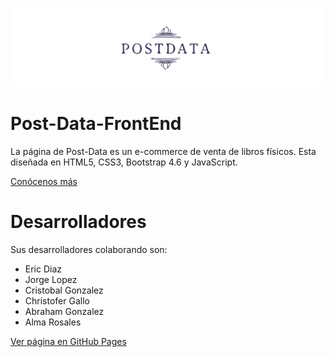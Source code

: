 ![Image](./img/cabezeraGit.png)
# Post-Data-FrontEnd

La página de Post-Data es un e-commerce de venta de libros físicos. Esta diseñada en HTML5, CSS3, Bootstrap 4.6 y JavaScript. 

[Conócenos más](https://j0rgel0.github.io/Post-Data-FrontEnd/conocenos/)

# Desarrolladores
Sus desarrolladores colaborando son: 

- Eric Diaz
- Jorge Lopez
- Cristobal Gonzalez
- Christofer Gallo
- Abraham Gonzalez
- Alma Rosales

[Ver página en GitHub Pages](https://j0rgel0.github.io/Post-Data-FrontEnd/)